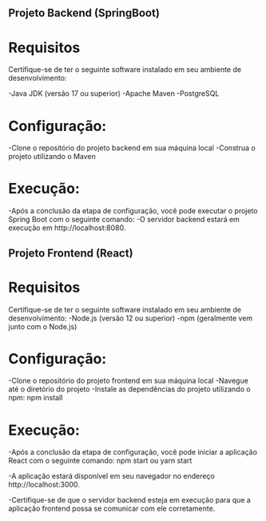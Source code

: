 ## Projeto Backend (SpringBoot)
# Requisitos
Certifique-se de ter o seguinte software instalado em seu ambiente de desenvolvimento:

-Java JDK (versão 17 ou superior)
-Apache Maven
-PostgreSQL

# Configuração:
-Clone o repositório do projeto backend em sua máquina local
-Construa o projeto utilizando o Maven

# Execução:
-Após a conclusão da etapa de configuração, você pode executar o projeto Spring Boot com o seguinte comando:
-O servidor backend estará em execução em http://localhost:8080.

## Projeto Frontend (React)
# Requisitos
Certifique-se de ter o seguinte software instalado em seu ambiente de desenvolvimento:
-Node.js (versão 12 ou superior)
-npm (geralmente vem junto com o Node.js)

# Configuração:
-Clone o repositório do projeto frontend em sua máquina local
-Navegue até o diretório do projeto
-Instale as dependências do projeto utilizando o npm:
npm install

# Execução:
-Após a conclusão da etapa de configuração, você pode iniciar a aplicação React com o seguinte comando:
npm start ou yarn start

-A aplicação estará disponível em seu navegador no endereço http://localhost:3000.

-Certifique-se de que o servidor backend esteja em execução para que a aplicação frontend possa se comunicar com ele corretamente.
